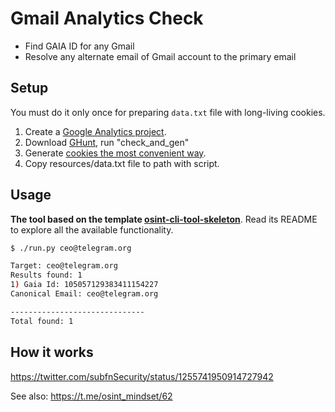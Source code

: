 # Gmail Analytics Check

- Find GAIA ID for any Gmail
- Resolve any alternate email of Gmail account to the primary email

## Setup

You must do it only once for preparing `data.txt` file with long-living cookies.

1. Create a [Google Analytics project](https://analytics.google.com/analytics/web/#/).
2. Download [GHunt](https://github.com/mxrch/GHunt), run "check_and_gen"
3. Generate [cookies the most convenient way](https://github.com/mxrch/GHunt/tree/master#usage
). 
4. Сopy resources/data.txt file to path with script.

## Usage

**The tool based on the template [osint-cli-tool-skeleton](https://github.com/soxoj/osint-cli-tool-skeleton)**. Read its README to explore all the available functionality.

```sh
$ ./run.py ceo@telegram.org

Target: ceo@telegram.org
Results found: 1
1) Gaia Id: 105057129383411154227
Canonical Email: ceo@telegram.org

------------------------------
Total found: 1


```

## How it works

https://twitter.com/subfnSecurity/status/1255741950914727942

See also: https://t.me/osint_mindset/62
